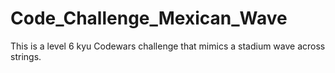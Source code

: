 # Code_Challenge_Mexican_Wave
This is a level 6 kyu Codewars challenge that mimics a stadium wave across strings.
